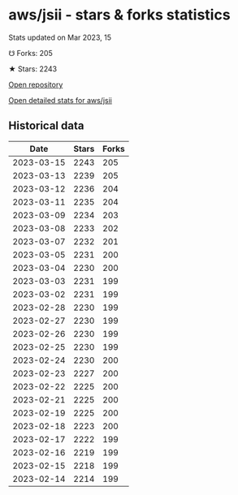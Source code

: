 # aws/jsii - stars & forks statistics

Stats updated on Mar 2023, 15

☋ Forks: 205

★ Stars: 2243

[Open repository](https://github.com/aws/jsii)

[Open detailed stats for aws/jsii](https://reviewgithub.com/rep/aws/jsii)

## Historical data
| Date | Stars | Forks |
|------|-------|-------|
| 2023-03-15 | 2243 | 205 | 
| 2023-03-13 | 2239 | 205 | 
| 2023-03-12 | 2236 | 204 | 
| 2023-03-11 | 2235 | 204 | 
| 2023-03-09 | 2234 | 203 | 
| 2023-03-08 | 2233 | 202 | 
| 2023-03-07 | 2232 | 201 | 
| 2023-03-05 | 2231 | 200 | 
| 2023-03-04 | 2230 | 200 | 
| 2023-03-03 | 2231 | 199 | 
| 2023-03-02 | 2231 | 199 | 
| 2023-02-28 | 2230 | 199 | 
| 2023-02-27 | 2230 | 199 | 
| 2023-02-26 | 2230 | 199 | 
| 2023-02-25 | 2230 | 199 | 
| 2023-02-24 | 2230 | 200 | 
| 2023-02-23 | 2227 | 200 | 
| 2023-02-22 | 2225 | 200 | 
| 2023-02-21 | 2225 | 200 | 
| 2023-02-19 | 2225 | 200 | 
| 2023-02-18 | 2223 | 200 | 
| 2023-02-17 | 2222 | 199 | 
| 2023-02-16 | 2219 | 199 | 
| 2023-02-15 | 2218 | 199 | 
| 2023-02-14 | 2214 | 199 | 

